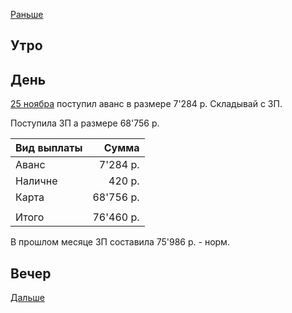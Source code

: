 [Раньше](2020.12.09.md)  
## Утро
## День
[25 ноябра](2020.11.25.md) поступил аванс в размере 7'284 р. Складывай с ЗП.

Поступила ЗП а размере 68'756 р.

|Вид выплаты|Сумма|
|:--|--:|
|Аванс|7'284 р.|
|Наличне|420 р.|
|Карта|68'756 р.|
|||
|Итого|76'460 р.|

В прошлом месяце ЗП составила 75'986 р. - норм.


## Вечер
[Дальше](2020.12.11.md)
